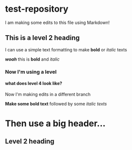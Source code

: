 # test-repository

I am making some edits to this file using Markdown! 

## This is a level 2 heading
I can use a simple text formatting to make **bold** or *italic* texts 

***woah*** this is **bold** and *italic* 

### Now I'm using a level 

#### what does level 4 look like?

Now I'm making edits in a different branch

**Make some bold text** followed by some *italic texts* 

# Then use a big header...

## Level 2 heading
